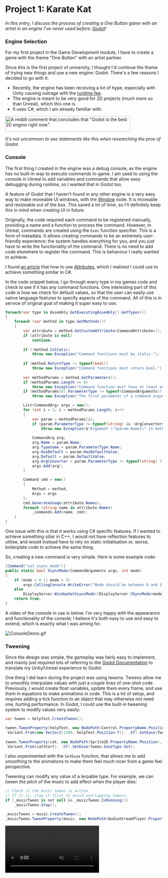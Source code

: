 # Project 1: Karate Kat

_In this entry, I discuss the process of creating a One Button game with an artist in an engine I've never used before: [Godot](https://godotengine.org/)!_

### Engine Selection

For my first project in the Game Development module, I have to create a game with the theme "One Button" with an artist partner. 

Since this is the first project of university, I thought I'd continue the theme of trying new things and use a new engine: Godot. There's a few reasons I decided to go with it:
- Recently, the engine has been receiving a lot of hype, especially with Unity causing outrage with the [runtime fee](https://en.wikipedia.org/wiki/Unity_(game_engine)#Runtime_fee_reception).
- The engine is meant to be very good for 2D projects (much more so than Unreal), which this one is. 
- It uses C#, which I am already familiar with.

<img alt="A reddit comment that concludes that &quot;Godot is the best 2D engine right now&quot;." height="50" src="godot_2d_reddit.png" width="400"/>

_It's not uncommon to see statements like this when researching the pros of Godot._

### Console

The first thing I created in the engine was a debug console, as the engine has no built-in way to execute commands in-game. I am used to using the console in Unreal to add variables and commands that allow easy debugging during runtime, so I wanted that in Godot too.

A feature of Godot that I haven't found in any other engine is a very easy way to make moveable UI windows, with the [Window](https://docs.godotengine.org/en/stable/classes/class_window.html) node.
It is moveable and resizeable out of the box. This saved a lot of time, so I'll definitely keep this in mind when creating UI in future.

Originally, the code required each command to be registered manually, providing a name and a function to process the command.
However, in Unreal, commands are created using the ``Exec`` function specifier. This is a form of metadata.
It allows creating commands to be an extremely user-friendly experience; the system handles everything for you, 
and you just have to write the functionality of the command.  There is no need to add code elsewhere to register the command. 
This is behaviour I really wanted to achieve.

I found [an article](https://medium.com/@lexitrainerph/mastering-c-attributes-a-comprehensive-guide-from-basics-to-advanced-38322b54dd98) 
that how to use [Attributes](https://learn.microsoft.com/en-us/dotnet/csharp/advanced-topics/reflection-and-attributes/), which I realised I could use to achieve something similar in C#.

In the code snippet below, I go through every type in my games code and check to see if it has any command functions.
One interesting part of this code is how we check for default values, so that the user can easily 
use native language features to specify aspects of the command. All of this is in service of original goal of 
making it super easy to use.

```C#
foreach(var type in Assembly.GetExecutingAssembly().GetTypes()) 
{
    foreach (var method in type.GetMethods())
    {
        var attribute = method.GetCustomAttribute<CommandAttribute>();
        if (attribute is null)
            continue;
        
        if (!method.IsStatic)
            throw new Exception("Command functions must be static.");
        
        if (method.ReturnType != typeof(bool))
            throw new Exception("Command functions must return bool.");
        
        var methodParams = method.GetParameters();
        if (methodParams.Length == 0)
            throw new Exception("Command function must have at least one argument (of type CommandArgs).");
        if (methodParams[0].ParameterType != typeof(CommandArguments))
            throw new Exception("The first parameter of a command argument must be of type CommandArgs.");

        List<CommandArg> args = new();
        for (int i = 1; i < methodParams.Length; i++)
        {
            var param = methodParams[i];
            if (param.ParameterType != typeof(string) && !ArgConverters.ContainsKey(param.ParameterType))
                throw new Exception($"Argument \"{param.Name}\" in method {type.Name}.{method.Name} doesn't have a registered converter.");
            
            CommandArg arg;
            arg.Name = param.Name;
            arg.Typename = param.ParameterType.Name;
            arg.HasDefault = param.HasDefaultValue;
            arg.Default = param.DefaultValue;
            arg.ArgConverter = param.ParameterType != typeof(string) ? ArgConverters[param.ParameterType] : null;
            args.Add(arg);
        }

        Command cmd = new()
        {
            Method = method,
            Args = args
        };
        cmd.GenerateUsage(attribute.Names);
        foreach (string name in attribute.Names)
            _commands.Add(name, cmd);
    }
}
```

One issue with this is that it works using C# specific features. If I wanted to achieve something siliar in C++, I would
not have reflection features to utilise, and would instead have to rely on static initialisation or, worse, boilerplate code
to achieve the same thing.

So, creating a new command is very simple. Here is some example code:

```C#
[Command("set_vsync_mode")]
public static bool VsyncMode(CommandArguments args, int mode)
{
    if (mode < 0 || mode > 3)
        args.CallingConsole.WriteError("Mode should be between 0 and 3, inclusive.");
    else
        DisplayServer.WindowSetVsyncMode((DisplayServer.VSyncMode)mode);
    return true;
}
```

A video of the console in use is below. I'm very happy with the appearance and functionality of the console; I believe it's both easy to use and easy to extend, which is exactly what I was aiming for.

![ConsoleDemo.gif](ConsoleDemo.gif)

### Tweening

Since the design was simple, the gameplay was fairly easy to implement, and mainly just required lots of referring to the [Godot Documentation](https://docs.godotengine.org/en/stable/index.html) to translate my Unity/Unreal experience to Godot.

One thing I did learn during the project was using _tweens_. Tweens allow me to smoothly interpolate values with just a couple lines of one-shot code.
Previously, I would create float variables, update them every frame, and use them in equations to make animations in code.
This is a lot of setup, and requires adding a tick function to an object that may otherwise not need one, hurting performance.
In Godot, I could use the built-in tweening system to modify values very easily:

```C#
var tween = helpText.CreateTween();

tween.TweenProperty(helpText, new NodePath(Control.PropertyName.Position),
 Variant.From(new Vector2(1200, helpText.Position.Y)), .5f).SetEase(Tween.EaseType.Out);
 
tween.TweenProperty(cat, new NodePath(Sprite2D.PropertyName.Position),
 Variant.From(catStart), .5f).SetEase(Tween.EaseType.Out);
```

I also experimented with the ``SetEase`` function, that allows me to add smoothing to the animations to make
them feel much nicer from a game feel perspective.

Tweening can modify any value of a lerpable type. For example, we can tween the pitch of the music to add effect when the player dies:

```C#
// Check if the music tween is active. 
// If it is, stop it first to avoid overlapping tweens.
if (_musicTween is not null && _musicTween.IsRunning())
    _musicTween.Stop();

_musicTween = music.CreateTween();
_musicTween.TweenProperty(music, new NodePath(AudioStreamPlayer.PropertyName.PitchScale), 0.1, 0.5f);
```

<video src="../videos/kkmusicexample.mp4"/>

Overall, tweening is a very useful tool that saves lots of boilerplate code while remaining performant,
and offering useful functions for improving the feel of animations.
In the future, I'll keep this in mind when creating animations in Godot code, and will seek out similar 
features in other engines such as Unreal.

### Project Review

Overall, I believe this project went well for me. I learned the basics of a new engine, which is important 
for a programmer, as the industry is constantly changing. You need to be able to pick up new tools, and the only 
way to keep that ability fresh is to continually try them.

Unfortunately, communication between my artist and I broke down and I did not receive the art for 
the project until _after_ the deadline. In the future, I should be more proactive about receiving art
and implementing it as early as possible so artists can receive feedback.

The immediate focus on creating tooling instead of gameplay definitely slowed me down in the start, 
and I think in future it's definitely a better idea to get gameplay prototypes up first. 
If I spent more time on those, I may have been able to create a more interesting design.
Regardless, the console was very helpful during the development of the game.

[Karate Kat's source code is on GitHub](https://github.com/MattieOF/OneButton/).
